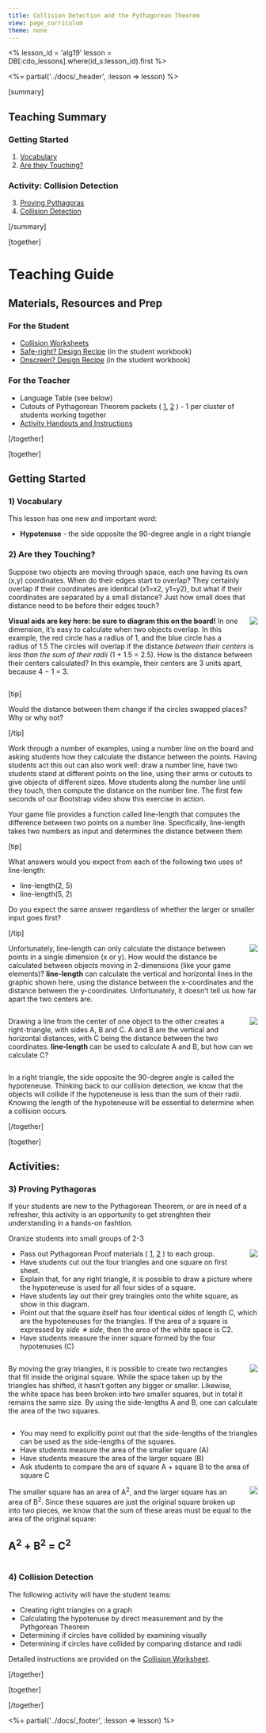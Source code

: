 ```yaml
---
title: Collision Detection and the Pythagorean Theorem
view: page_curriculum
theme: none
---
```


<%
lesson_id = 'alg19'
lesson = DB[:cdo_lessons].where(id_s:lesson_id).first
%>

<%= partial('../docs/_header', :lesson => lesson) %>

[summary]

## Teaching Summary
### **Getting Started**
 
1) [Vocabulary](#Vocab)<br/>
2) [Are they Touching?](#GetStarted)  

### **Activity: Collision Detection**  

3) [Proving Pythagoras](#Activity1)   
4) [Collision Detection](#Activity2)   

<!--
### **Assessment**
5) [Boolean Assessment](#Assessment)
-->

[/summary]

[together]

# Teaching Guide

## Materials, Resources and Prep
### For the Student
- [Collision Worksheets](../docs/worksheets/collision.pdf)
- [Safe-right? Design Recipe](../docs/worksheets/safe_right.pdf) (in the student workbook)
- [Onscreen? Design Recipe](../docs/worksheets/onscreen.pdf) (in the student workbook)

### For the Teacher
- Language Table (see below)
- Cutouts of Pythagorean Theorem packets ( [1](pythag1.png), [2](pythag2.png) ) - 1 per cluster of students working together
- [Activity Handouts and Instructions](https://docs.google.com/a/code.org/document/d/1gSfajadUhQ-R4M6h6JehtBibk6AuCV503_nja-pBtfI)



[/together]

[together]

## Getting Started


### <a name="Vocab"></a> 1) Vocabulary
This lesson has one new and important word:<br/>

- **Hypotenuse** - the side opposite the 90-degree angle in a right triangle

### <a name="GetStarted"></a> 2) Are they Touching?

Suppose two objects are moving through space, each one having its own (x,y) coordinates. When do their edges start to overlap? They certainly overlap if their coordinates are identical (x1=x2, y1=y2), but what if their coordinates are separated by a small distance? Just how small does that distance need to be before their edges touch?

**Visual aids are key here: be sure to diagram this on the board!**
<img src="numberline.png" style="float:right; margin: 0 0 20px 20px;"/>In one dimension, it’s easy to calculate when two objects overlap. In this example, the red circle has a radius of 1, and the blue circle has a radius of 1.5 The circles will overlap if the distance _between their centers_ is _less than the sum of their radii_ (1 + 1.5 = 2.5). How is the distance between their centers calculated? In this example, their centers are 3 units apart, because 4 − 1 = 3.

<div style="clear: both"></div>

[tip]

Would the distance between them change if the circles swapped places? Why or why not?

[/tip]

Work through a number of examples, using a number line on the board and asking students how they calculate the distance between the points. Having students act this out can also work well: draw a number line, have two students stand at different points on the line, using their arms or cutouts to give objects of different sizes. Move students along the number line until they touch, then compute the distance on the number line. The first few seconds of our Bootstrap video show this exercise in action.

Your game file provides a function called line-length that computes the difference between two points on a number line. Specifically, line-length takes two numbers as input and determines the distance between them

[tip]

What answers would you expect from each of the following two uses of line-length:

- line-length(2, 5)
- line-length(5, 2)

Do you expect the same answer regardless of whether the larger or smaller input goes first?

[/tip]

<img src="line-length1.png" style="float:right; margin: 0 0 20px 20px;"/>Unfortunately, line-length can only calculate the distance between points in a single dimension (x or y). How would the distance be calculated between objects moving in 2-dimensions (like your game elements)? **line-length** can calculate the vertical and horizontal lines in the graphic shown here, using the distance between the x-coordinates and the distance between the y-coordinates. Unfortunately, it doesn’t tell us how far apart the two centers are.

<div style="clear: both"></div>

<img src="line-length2.png" style="float:right; margin: 0 0 20px 20px;"/>Drawing a line from the center of one object to the other creates a right-triangle, with sides A, B and C. A and B are the vertical and horizontal distances, with C being the distance between the two coordinates. **line-length** can be used to calculate A and B, but how can we calculate C?

<div style="clear: both"></div>

In a right triangle, the side opposite the 90-degree angle is called the hypoteneuse. Thinking back to our collision detection, we know that the objects will collide if the hypoteneuse is less than the sum of their radii. Knowing the length of the hypoteneuse will be essential to determine when a collision occurs.
 
[/together]

[together]

## Activities:
### <a name="Activity1"></a> 3) Proving Pythagoras

If your students are new to the Pythagorean Theorem, or are in need of a refresher, this activity is an opportunity to get strenghten their understanding in a hands-on fashtion.

Oranize students into small groups of 2-3

<img src="proof1.png" style="float:right; margin: 0 0 20px 20px;"/>

- Pass out Pythagorean Proof materials ( [1](pythag1.png), [2](pythag2.png) ) to each group.
- Have students cut out the four triangles and one square on first sheet.
- Explain that, for any right triangle, it is possible to draw a picture where the hypoteneuse is used for all four sides of a square.
- Have students lay out their grey traingles onto the white square, as show in this diagram.
- Point out that the square itself has four identical sides of length C, which are the hypoteneuses for the triangles. If the area of a square is expressed by _side ∗ side_, then the area of the white space is C2.
- Have students measure the inner square formed by the four hypotenuses (C)

<div style="clear: both"></div>

<img src="proof2.gif" style="float:right; margin: 0 0 20px 20px;"/>By moving the gray triangles, it is possible to create two rectangles that fit inside the original square. While the space taken up by the triangles has shifted, it hasn’t gotten any bigger or smaller. Likewise, the white space has been broken into two smaller squares, but in total it remains the same size. By using the side-lengths A and B, one can calculate the area of the two squares.

<div style="clear: both"></div>

- You may need to explicitly point out that the side-lengths of the triangles can be used as the side-lengths of the squares. 
- Have students measure the area of the smaller square (A)
- Have students measure the area of the larger square (B)
- Ask students to compare the are of square A + square B to the area of square C

<img src="proof3.png" style="float:right; margin: 0 0 20px 20px;"/>
The smaller square has an area of A<sup>2</sup>, and the larger square has an area of B<sup>2</sup>. Since these squares are just the original square broken up into two pieces, we know that the sum of these areas must be equal to the area of the original square:

## A<sup>2</sup> + B<sup>2</sup> = C<sup>2</sup>

<div style="clear: both"></div>

### <a name="Activity2"></a> 4) Collision Detection

The following activity will have the student teams:

- Creating right triangles on a graph
- Calculating the hypotenuse by direct measurement and by the Pythgorean Theorem
- Determining if circles have collided by examining visually
- Determining if circles have collided by comparing distance and radii

Detailed instructions are provided on the [Collision Worksheet](../docs/worksheets/collision.pdf).
 
[/together]

[together]

<!--
## Assessment 
### <a name="Assessment"></a>4) Collision Detection Assessment

Visit [MSM Stage 19](http://studio.code.org/s/algebra/stage/19/puzzle/1) in Code Studio to complete the assessments.
-->

[/together]

<%= partial('../docs/_footer', :lesson => lesson) %>